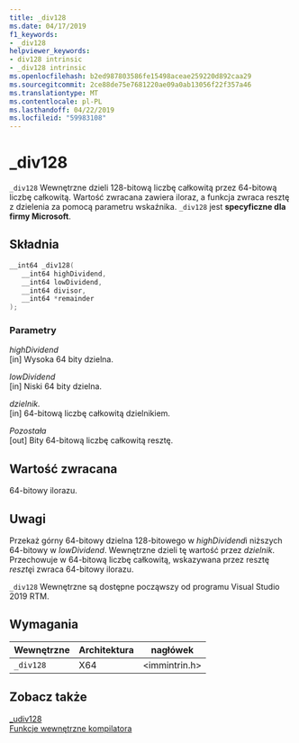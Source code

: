 ```yaml
---
title: _div128
ms.date: 04/17/2019
f1_keywords:
- _div128
helpviewer_keywords:
- div128 intrinsic
- _div128 intrinsic
ms.openlocfilehash: b2ed987803586fe15498aceae259220d892caa29
ms.sourcegitcommit: 2ce88de75e7681220ae09a0ab13056f22f357a46
ms.translationtype: MT
ms.contentlocale: pl-PL
ms.lasthandoff: 04/22/2019
ms.locfileid: "59983108"
---
```

# <a name="div128"></a>_div128

`_div128` Wewnętrzne dzieli 128-bitową liczbę całkowitą przez 64-bitową liczbę całkowitą. Wartość zwracana zawiera iloraz, a funkcja zwraca resztę z dzielenia za pomocą parametru wskaźnika. `_div128` jest **specyficzne dla firmy Microsoft**.

## <a name="syntax"></a>Składnia

```C
__int64 _div128(
   __int64 highDividend,
   __int64 lowDividend,
   __int64 divisor,
   __int64 *remainder
);
```

### <a name="parameters"></a>Parametry

*highDividend* \
[in] Wysoka 64 bity dzielna.

*lowDividend* \
[in] Niski 64 bity dzielna.

*dzielnik.* \
[in] 64-bitową liczbę całkowitą dzielnikiem.

*Pozostała* \
[out] Bity 64-bitową liczbę całkowitą resztę.

## <a name="return-value"></a>Wartość zwracana

64-bitowy ilorazu.

## <a name="remarks"></a>Uwagi

Przekaż górny 64-bitowy dzielna 128-bitowego w *highDividend*i niższych 64-bitowy w *lowDividend*. Wewnętrzne dzieli tę wartość przez *dzielnik*. Przechowuje w 64-bitową liczbę całkowitą, wskazywana przez resztę *resztę*i zwraca 64-bitowy ilorazu.

`_div128` Wewnętrzne są dostępne począwszy od programu Visual Studio 2019 RTM.

## <a name="requirements"></a>Wymagania

|Wewnętrzne|Architektura|nagłówek|
|---------------|------------------|------------|
|`_div128`|X64|\<immintrin.h>|

## <a name="see-also"></a>Zobacz także

[_udiv128](udiv128.md) \
[Funkcje wewnętrzne kompilatora](compiler-intrinsics.md)

